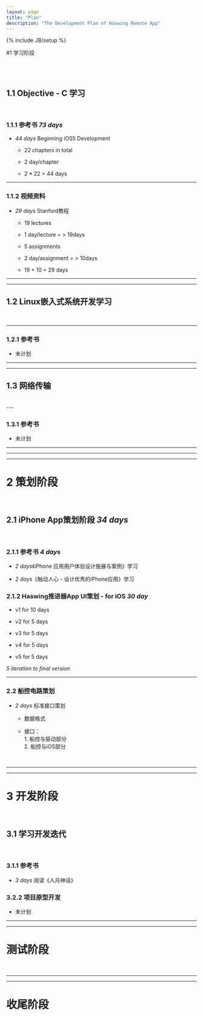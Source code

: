 ```yaml
---
layout: page
title: "Plan"
description: "The Development Plan of Haswing Remote App"
---
```

{% include JB/setup %}
  
#1 学习阶段  
</br>   
</br> 

## 1.1 Objective - C 学习  
</br>  
  
### 1.1.1 参考书 *73 days*
  
- *44 days* Beginning iOS5 Development
  
	* 22 chapters in total  

	* 2 day/chapter   
  
	* 2 * 22 = 44 days  
  
---  
   
  
### 1.1.2 视频资料 
	  
- *29 days* Stanford教程
  		  
	* 19 lectures
  		  
	* 1 day/lecture = > 19days
  		  
	* 5 assignments
   		  
	* 2 day/assignment = > 10days
  		  
	* 19 + 10 = 29 days  
  
---    
---
 
## 1.2 Linux嵌入式系统开发学习   
</br>    
  
---
  
### 1.2.1 参考书    
  
- 未计划      

---  
---  
  
  
## 1.3 网络传输  
</br>   
---  
   

### 1.3.1 参考书   
 
- 未计划  

---  
---
---  

# 2 策划阶段    
</br>  
  
## 2.1 iPhone App策划阶段 *34 days*  
</br>
  
### 2.1.1 参考书 *4 days*  
  
- *2 days*《iPhone 应用用户体验设计施展与案例》学习  
  
- *2 days*《触动人心 - 设计优秀的iPhone应用》学习  

  
### 2.1.2 Haswing推进器App UI策划 - for iOS *30 day*  
 
- v1 for 10 days
	  
- v2 for 5 days
	  
- v3 for 5 days
	  
- v4 for 5 days
	  
- v5 for 5 days
 
*5 iteration to final version*   
  
---
  
### 2.2 船控电路策划

- *2 days* 标准接口策划 

	* 数据格式  

	* 接口：<br/>1. 船控与驱动部分<br/>2. 船控与iOS部分  
</br>
  
---  
---  

# 3 开发阶段  
</br>  

## 3.1 学习开发迭代
</br>  

### 3.1.1 参考书  
  
- *3 days* 阅读《人月神话》
  
### 3.2.2 项目原型开发  
  
- 未计划
  
---  
---  

# 测试阶段
</br>  
  
---  
---  

# 收尾阶段
</br>

